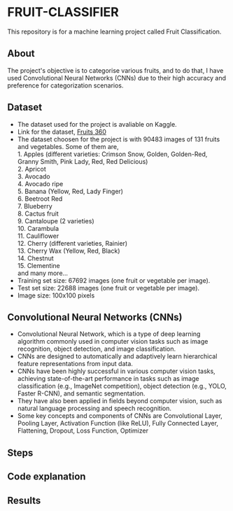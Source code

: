 # FRUIT-CLASSIFIER
This repository is for a machine learning project called Fruit Classification.

## About
The project's objective is to categorise various fruits, and to do that, I have used Convolutional Neural Networks (CNNs) due to their high accuracy and preference for categorization scenarios.

## Dataset
- The dataset used for the project is avaliable on Kaggle.<br>
- Link for the dataset, <a href = "https://www.kaggle.com/moltean/fruits">Fruits 360</a> <br>
- The dataset choosen for the project is with 90483 images of 131 fruits and vegetables. Some of them are,
  <br>1. Apples (different varieties: Crimson Snow, Golden, Golden-Red, Granny Smith, Pink Lady, Red, Red Delicious)
  <br>2. Apricot
  <br>3. Avocado
  <br>4. Avocado ripe
  <br>5. Banana (Yellow, Red, Lady Finger)
  <br>6. Beetroot Red
  <br>7. Blueberry
  <br>8. Cactus fruit
  <br>9. Cantaloupe (2 varieties)
  <br>10. Carambula
  <br>11. Cauliflower
  <br>12. Cherry (different varieties, Rainier)
  <br>13. Cherry Wax (Yellow, Red, Black)
  <br>14. Chestnut
  <br>15. Clementine
  <br>and many more...
- Training set size: 67692 images (one fruit or vegetable per image).
- Test set size: 22688 images (one fruit or vegetable per image).
- Image size: 100x100 pixels

## Convolutional Neural Networks (CNNs)
- Convolutional Neural Network, which is a type of deep learning algorithm commonly used in computer vision tasks such as image recognition, object detection, and image classification.
- CNNs are designed to automatically and adaptively learn hierarchical feature representations from input data.
- CNNs have been highly successful in various computer vision tasks, achieving state-of-the-art performance in tasks such as image classification (e.g., ImageNet competition), object detection (e.g., YOLO, Faster R-CNN), and semantic segmentation.
- They have also been applied in fields beyond computer vision, such as natural language processing and speech recognition.
- Some key concepts and components of CNNs are Convolutional Layer, Pooling Layer, Activation Function (like ReLU), Fully Connected Layer, Flattening, Dropout, Loss Function, Optimizer


## Steps
## Code explanation
## Results
